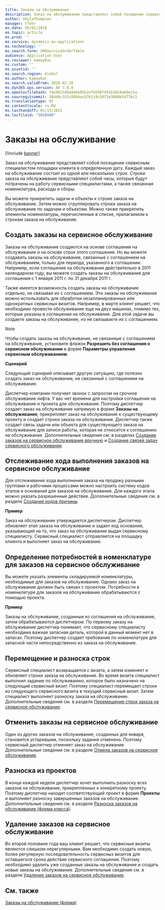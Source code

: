 ```yaml
---
title: Заказы на обслуживание
description: Заказ на обслуживание представляет собой посещение сервисным специалистом площадки клиента в определенную дату.
author: ShylaThompson
manager: tfehr
ms.date: 05/01/2018
ms.topic: article
ms.prod: ''
ms.service: dynamics-ax-applications
ms.technology: ''
ms.search.form: SMAServiceOrderTable
audience: Application User
ms.reviewer: kamaybac
ms.custom: ''
ms.assetid: ''
ms.search.region: Global
ms.author: kamaybac
ms.search.validFrom: 2016-02-28
ms.dyn365.ops.version: AX 7.0.0
ms.openlocfilehash: 74e9825dbd4ebe05b2efb590f491b3b54e68ec5a
ms.sourcegitcommit: 38d40c331c8894acb7b119c5073e3088b54776c1
ms.translationtype: HT
ms.contentlocale: ru-RU
ms.lasthandoff: 01/15/2021
ms.locfileid: "5010480"
---
```

# <a name="service-orders"></a>Заказы на обслуживание   

[!include [banner](../includes/banner.md)]


Заказ на обслуживание представляет собой посещение сервисным специалистом площадки клиента в определенную дату. Каждый заказ на обслуживание состоит из одной или нескольких строк. Строки заказа на обслуживание представляют собой часы, которые будут потрачены на работу сервисными специалистами, а также связанная номенклатура, расходы и сборы.

Вы можете прикрепить задачи и объекты к строке заказа на обслуживание. Затем можно сгруппировать строки заказа на обслуживание по задачам и объектам. Можно также прикрепить элементы номенклатуры, перечисленные в списке, прилагаемом к строкам заказа на обслуживание.

## <a name="create-service-orders"></a>Создать заказы на сервисное обслуживание

Заказы на обслуживание создаются на основе соглашения на обслуживание и на основе строк этого соглашения. Но вы можете создавать заказы на обслуживание, связанные с соглашением на обслуживанием, только для периода, указанного в соглашении. Например, если соглашение на обслуживание действительно в 2011 календарном году, вы можете создать заказы на обслуживание для соглашения с 1 января 2011 г. по 31 декабря 2011 г.

Также имеется возможность создать заказы на обслуживание отдельно, не связывая их с соглашением. Эти заказы на обслуживание можно использовать для обработки незапланированных или однократных сервисных визитов. Например, в марте клиент решает, что необходимо провести обслуживание еще на двух машинах, помимо тех, которые указаны в соглашении на обслуживание. Для этой задачи вы создаете заказы на обслуживание, но не связываете их с соглашением.


> [!NOTE]
> <P>Чтобы создать заказы на обслуживание, не связанные с соглашением на обслуживание, установите флажок <STRONG>Разрешить без соглашения о сервисном обслуживании</STRONG> в форме <STRONG>Параметры управления сервисным обслуживанием</STRONG>.</P>

**Сценарий**

Следующий сценарий описывает другую ситуацию, где полезно создать заказ на обслуживание, не связанный с соглашением на обслуживание.

Диспетчер компании получает звонок с запросом на срочное обслуживание лифта. У вас нет времени для настройки соглашения на обслуживание и проекта для обслуживания. Поэтому диспетчер создает заказ на обслуживание напрямую в форме **Заказы на обслуживание**, прикрепляет заказ на обслуживание к существующему проекту и создает строки заказа на обслуживание. Диспетчер также создает связь задачи или объекта для существующего заказа на обслуживание для записи работы, которая не относится к соглашению на обслуживание. Дополнительные сведения см. в разделах [Создание заказов на сервисное обслуживание вручную](create-service-orders-manually.md) и [Создание связей задач сервисного обслуживания](create-service-task-relations.md).

## <a name="monitor-the-progress-of-service-orders"></a>Отслеживание хода выполнения заказов на сервисное обслуживание

Для отслеживания хода выполнения заказа на продажу разными группами и рабочими процессами можно настроить систему кодов этапов и оснований для заказов на обслуживание. Для каждого этапа можно указать разрешенные действия. Дополнительные сведения см. в разделе [Создание кодов причины](create-reason-codes.md).

**Пример**

Заказ на обслуживание утверждается диспетчером. Диспетчер обновляет этап заказа на обслуживание и задает код основания, указывающий на то, что заказ на обслуживание выдан сервисному специалисту. Сервисный специалист отправляется на площадку клиента и выполняет заказ на обслуживание.

## <a name="specify-item-requirements-for-service-orders"></a>Определение потребностей в номенклатуре для заказов на сервисное обслуживание

Вы можете указать элементы складируемой номенклатуры, необходимые для заказов на обслуживание. Однако заказ на обслуживание должен быть связан с проектом. Потребности в номенклатуре для заказов на обслуживание обрабатываются с помощью проекта. 

**Пример**

Заказы на обслуживание, созданные из соглашения на обслуживание, затем обрабатываются диспетчером. По первому заказу на обслуживание диспетчер понимает, что сервисному специалисту необходима важная запасная деталь, которой в данный момент нет в запасах. Поэтому диспетчер создает требование по номенклатуре для запасной части непосредственно из заказа на обслуживание.

## <a name="move-and-post-lines"></a>Перемещение и разноска строк

Сервисный специалист возвращается с визита, а затем изменяет и обновляет строки заказа на обслуживание. Во время визита специалист выполнил задание по обслуживанию, которое было назначено на следующий сервисный визит. Поэтому специалист перемещает строки из следующего сервисного визита в текущий сервисный визит. Затем специалист выполняет разноску заказа на обслуживание. Дополнительные сведения см. в разделе [Перемещение строк заказа на сервисное обслуживание](move-service-order-lines.md).

## <a name="cancel-service-orders"></a>Отменить заказы на сервисное обслуживание

Один из других заказов на обслуживание, созданных для января, становится устаревшим, поскольку задание отменено. Поэтому сервисный диспетчер отменяет заказ на обслуживание. Дополнительные сведения см. в разделе [Отмена заказов на сервисное обслуживание](cancel-service-orders.md).

## <a name="post-from-projects"></a>Разноска из проектов

В конце каждой недели диспетчер хочет выполнить разноску всех заказов на обслуживание, прикрепленных к конкретному проекту. Поэтому диспетчер находит соответствующий проект в форме **Проекты** и выполняет разноску завершенных заказов на обслуживание. Дополнительные сведения см. в разделе [Разноска заказов на обслуживание (форма класса)](https://technet.microsoft.com/library/aa574685\(v=ax.60\)).

## <a name="delete-service-orders"></a>Удаление заказов на сервисное обслуживание

Во второй половине года ваш клиент решает, что сервисные визиты являются слишком нерегулярными. Вам необходимо создать новую, более регулярную последовательность сервисных визитов для оставшегося срока действия сервисного соглашения. Поэтому необходимо удалить уже созданные заказы на обслуживание и создать новые заказы на обслуживание. Дополнительные сведения см. в разделе [Удаление заказов на сервисное обслуживание](delete-service-orders.md).

## <a name="see-also"></a>См. также

[Заказы на обслуживание (форма)](https://technet.microsoft.com/library/aa554361\(v=ax.60\))

  


